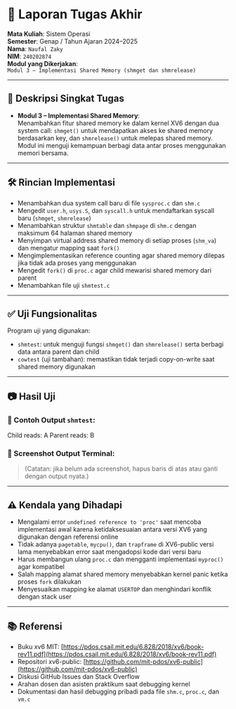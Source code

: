 # 📝 Laporan Tugas Akhir

**Mata Kuliah**: Sistem Operasi  
**Semester**: Genap / Tahun Ajaran 2024–2025  
**Nama**: `Naufal Zaky`  
**NIM**: `240202874`  
**Modul yang Dikerjakan**:  
`Modul 3 – Implementasi Shared Memory (shmget dan shmrelease)`

---

## 📌 Deskripsi Singkat Tugas

* **Modul 3 – Implementasi Shared Memory**:  
  Menambahkan fitur shared memory ke dalam kernel XV6 dengan dua system call: `shmget()` untuk mendapatkan akses ke shared memory berdasarkan key, dan `shmrelease()` untuk melepas shared memory. Modul ini menguji kemampuan berbagi data antar proses menggunakan memori bersama.

---

## 🛠️ Rincian Implementasi

* Menambahkan dua system call baru di file `sysproc.c` dan `shm.c`
* Mengedit `user.h`, `usys.S`, dan `syscall.h` untuk mendaftarkan syscall baru (`shmget`, `shmrelease`)
* Menambahkan struktur `shmtable` dan `shmpage` di `shm.c` dengan maksimum 64 halaman shared memory
* Menyimpan virtual address shared memory di setiap proses (`shm_va`) dan mengatur mapping saat `fork()`
* Mengimplementasikan reference counting agar shared memory dilepas jika tidak ada proses yang menggunakan
* Mengedit `fork()` di `proc.c` agar child mewarisi shared memory dari parent
* Menambahkan file uji `shmtest.c`

---

## ✅ Uji Fungsionalitas

Program uji yang digunakan:

* `shmtest`: untuk menguji fungsi `shmget()` dan `shmrelease()` serta berbagi data antara parent dan child
* `cowtest` (uji tambahan): memastikan tidak terjadi copy-on-write saat shared memory digunakan

---

## 📷 Hasil Uji

### 📍 Contoh Output `shmtest`:

Child reads: A
Parent reads: B

### 📍 Screenshot Output Terminal:


> (Catatan: jika belum ada screenshot, hapus baris di atas atau ganti dengan output nyata.)

---

## ⚠️ Kendala yang Dihadapi

* Mengalami error `undefined reference to 'proc'` saat mencoba implementasi awal karena ketidaksesuaian antara versi XV6 yang digunakan dengan referensi online
* Tidak adanya `pagetable`, `mycpu()`, dan `trapframe` di XV6-public versi lama menyebabkan error saat mengadopsi kode dari versi baru
* Harus membangun ulang `proc.c` dan mengganti implementasi `myproc()` agar kompatibel
* Salah mapping alamat shared memory menyebabkan kernel panic ketika proses `fork` dilakukan
* Menyesuaikan mapping ke alamat `USERTOP` dan menghindari konflik dengan stack user

---

## 📚 Referensi

* Buku xv6 MIT: [https://pdos.csail.mit.edu/6.828/2018/xv6/book-rev11.pdf](https://pdos.csail.mit.edu/6.828/2018/xv6/book-rev11.pdf)
* Repositori xv6-public: [https://github.com/mit-pdos/xv6-public](https://github.com/mit-pdos/xv6-public)
* Diskusi GitHub Issues dan Stack Overflow
* Arahan dosen dan asisten praktikum saat debugging kernel
* Dokumentasi dan hasil debugging pribadi pada file `shm.c`, `proc.c`, dan `vm.c`
